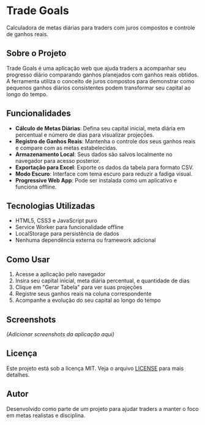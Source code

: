# Trade Goals

Calculadora de metas diárias para traders com juros compostos e controle de ganhos reais.

## Sobre o Projeto

Trade Goals é uma aplicação web que ajuda traders a acompanhar seu progresso diário comparando ganhos planejados com ganhos reais obtidos. A ferramenta utiliza o conceito de juros compostos para demonstrar como pequenos ganhos diários consistentes podem transformar seu capital ao longo do tempo.

## Funcionalidades

- **Cálculo de Metas Diárias**: Defina seu capital inicial, meta diária em percentual e número de dias para visualizar projeções.
- **Registro de Ganhos Reais**: Mantenha o controle dos seus ganhos reais e compare com as metas estabelecidas.
- **Armazenamento Local**: Seus dados são salvos localmente no navegador para acesso posterior.
- **Exportação para Excel**: Exporte os dados da tabela para formato CSV.
- **Modo Escuro**: Interface com tema escuro para reduzir a fadiga visual.
- **Progressive Web App**: Pode ser instalada como um aplicativo e funciona offline.

## Tecnologias Utilizadas

- HTML5, CSS3 e JavaScript puro
- Service Worker para funcionalidade offline
- LocalStorage para persistência de dados
- Nenhuma dependência externa ou framework adicional

## Como Usar

1. Acesse a aplicação pelo navegador
2. Insira seu capital inicial, meta diária percentual, e quantidade de dias
3. Clique em "Gerar Tabela" para ver suas projeções
4. Registre seus ganhos reais na coluna correspondente
5. Acompanhe a evolução do seu capital ao longo do tempo

## Screenshots

*(Adicionar screenshots da aplicação aqui)*

## Licença

Este projeto está sob a licença MIT. Veja o arquivo [LICENSE](LICENSE) para mais detalhes.

## Autor

Desenvolvido como parte de um projeto para ajudar traders a manter o foco em metas realistas e disciplina.